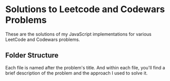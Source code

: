 # Solutions to Leetcode and Codewars Problems

These are the solutions of my JavaScript implementations for various LeetCode and Codewars problems.

## Folder Structure

Each file is named after the problem's title. And within each file, you'll find a brief description of the problem and the approach I used to solve it.
